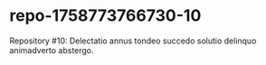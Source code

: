 # repo-1758773766730-10
Repository #10: Delectatio annus tondeo succedo solutio delinquo animadverto abstergo.
